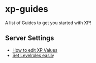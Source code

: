 # xp-guides
A list of Guides to get you started with XP!

## Server Settings
- [How to edit XP Values](https://github.com/namespace-media/xp-guides/blob/master/how%20to%20edit%20xp.md)
- [Set Levelroles easily](https://www.github.com/namespace-media/xp-guides/tree/master/how%20to%20set%20levelroles.md)
